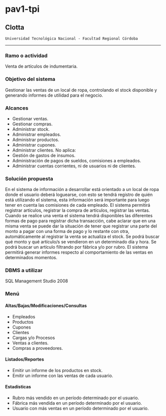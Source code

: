# pav1-tpi
## Clotta
    Universidad Tecnológica Nacional - Facultad Regional Córdoba
<hr>

### Ramo o actividad
Venta de artículos de indumentaria.
### Objetivo del sistema
Gestionar las ventas de un local de ropa, controlando el stock disponible y generando informes de utilidad para el negocio. 
### Alcances
* Gestionar ventas.
* Gestionar compras.
* Administrar stock.
* Administrar empleados.
* Administrar productos.
* Administrar cupones.
* Administrar clientes.
No aplica:
* Gestión de gastos de insumos.
* Administración de pagos de sueldos, comisiones a empleados.
* Administrar cuentas corrientes, ni de usuarios ni de clientes.
### Solución propuesta
En el sistema de información a desarrollar está orientado a un local de ropa donde el usuario deberá loguearse, con esto se tendrá registro de quién está utilizando el sistema, esta información será importante para luego tener en cuenta las comisiones de cada empleado.
El sistema permitirá registrar artículos, registrar la compra de artículos, registrar las ventas. Cuando se realice una venta el sistema tendrá disponibles las diferentes formas de pago para registrar dicha transacción, cabe aclarar que en una misma venta se puede dar la situación de tener que registrar una parte del monto a pagar con una forma de pago y lo restante con otra, automáticamente al registrar la venta se actualiza el stock.
Se podrá buscar qué monto y qué artículo/s se vendieron en un determinado día y hora.
Se podrá buscar un artículo filtrando por fábrica y/o por rubro.
El sistema permitirá generar informes respecto al comportamiento de las ventas en determinados momentos.
### DBMS a utilizar
SQL Management Studio 2008
### Menú
#### Altas/Bajas/Modificaciones/Consultas
* Empleados
* Productos
* Cupones
* Clientes
* Cargas y/o Procesos
* Ventas a clientes.
* Compras a proveedores.
#### Listados/Reportes
* Emitir un informe de los productos en stock.
* Emitir un informe con las ventas de cada usuario.
#### Estadísticas
* Rubro más vendido en un período determinado por el usuario.
* Fábrica más vendida en un período determinado por el usuario.
* Usuario con más ventas en un período determinado por el usuario.
